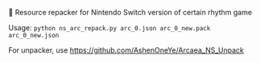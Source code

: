 🎼 Resource repacker for Nintendo Switch version of certain rhythm game

Usage: `python ns_arc_repack.py arc_0.json arc_0_new.pack arc_0_new.json`

For unpacker, use https://github.com/AshenOneYe/Arcaea_NS_Unpack
